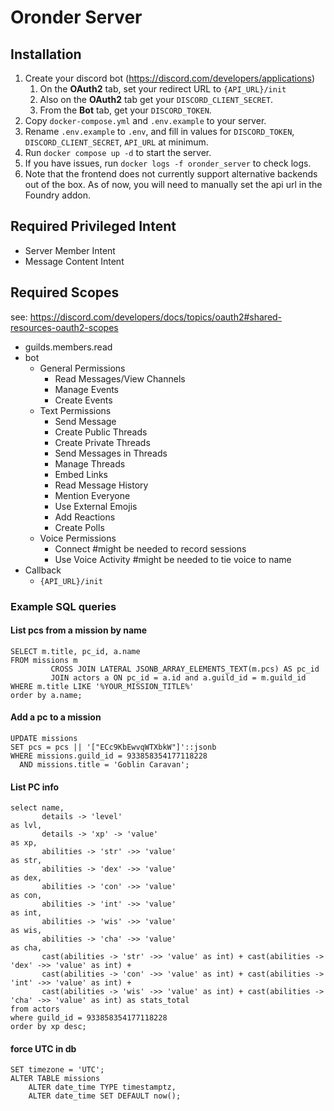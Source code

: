 # Oronder Server

## Installation

1. Create your discord bot (https://discord.com/developers/applications)
    1. On the __OAuth2__ tab, set your redirect URL to `{API_URL}/init`
    2. Also on the __OAuth2__ tab get your `DISCORD_CLIENT_SECRET`.
    3. From the __Bot__ tab, get your `DISCORD_TOKEN`.
2. Copy `docker-compose.yml` and `.env.example` to your server.
3. Rename `.env.example` to `.env`, and fill in values for `DISCORD_TOKEN`, `DISCORD_CLIENT_SECRET`, `API_URL` at
   minimum.
4. Run `docker compose up -d` to start the server.
5. If you have issues, run `docker logs -f oronder_server` to check logs.
6. Note that the frontend does not currently support alternative backends out of the box. As of now, you will need to
   manually set the api url in the Foundry addon.

## Required Privileged Intent
- Server Member Intent
- Message Content Intent

## Required Scopes
see: https://discord.com/developers/docs/topics/oauth2#shared-resources-oauth2-scopes

- guilds.members.read
- bot
    - General Permissions
        - Read Messages/View Channels
        - Manage Events
        - Create Events
    - Text Permissions
        - Send Message
        - Create Public Threads
        - Create Private Threads
        - Send Messages in Threads
        - Manage Threads
        - Embed Links
        - Read Message History
        - Mention Everyone
        - Use External Emojis
        - Add Reactions
        - Create Polls
    - Voice Permissions
        - Connect #might be needed to record sessions
        - Use Voice Activity #might be needed to tie voice to name
- Callback
    - `{API_URL}/init`

### Example SQL queries

#### List pcs from a mission by name
```postgresql
SELECT m.title, pc_id, a.name
FROM missions m
         CROSS JOIN LATERAL JSONB_ARRAY_ELEMENTS_TEXT(m.pcs) AS pc_id
         JOIN actors a ON pc_id = a.id and a.guild_id = m.guild_id
WHERE m.title LIKE '%YOUR_MISSION_TITLE%'
order by a.name;
```

#### Add a pc to a mission
```postgresql
UPDATE missions
SET pcs = pcs || '["ECc9KbEwvqWTXbkW"]'::jsonb
WHERE missions.guild_id = 933858354177118228
  AND missions.title = 'Goblin Caravan';
```

#### List PC info
```postgresql
select name,
       details -> 'level'                                                                        as lvl,
       details -> 'xp' -> 'value'                                                                as xp,
       abilities -> 'str' ->> 'value'                                                            as str,
       abilities -> 'dex' ->> 'value'                                                            as dex,
       abilities -> 'con' ->> 'value'                                                            as con,
       abilities -> 'int' ->> 'value'                                                            as int,
       abilities -> 'wis' ->> 'value'                                                            as wis,
       abilities -> 'cha' ->> 'value'                                                            as cha,
       cast(abilities -> 'str' ->> 'value' as int) + cast(abilities -> 'dex' ->> 'value' as int) +
       cast(abilities -> 'con' ->> 'value' as int) + cast(abilities -> 'int' ->> 'value' as int) +
       cast(abilities -> 'wis' ->> 'value' as int) + cast(abilities -> 'cha' ->> 'value' as int) as stats_total
from actors
where guild_id = 933858354177118228
order by xp desc;
```

#### force UTC in db
```postgresql
SET timezone = 'UTC';
ALTER TABLE missions
    ALTER date_time TYPE timestamptz,
    ALTER date_time SET DEFAULT now();

```
